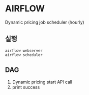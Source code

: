 # AIRFLOW

Dynamic pricing job scheduler (hourly)

## 실행

```
airflow webserver
airflow scheduler
```

## DAG
1. Dynamic pricing start API call
2. print success
